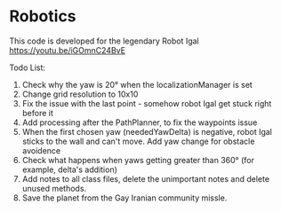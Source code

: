 # Robotics
This code is developed for the legendary Robot Igal
https://youtu.be/iGOmnC24BvE

Todo List:
  1. Check why the yaw is 20° when the localizationManager is set
  2. Change grid resolution to 10x10
  3. Fix the issue with the last point - somehow robot Igal get stuck right before it
  4. Add processing after the PathPlanner, to fix the waypoints issue
  5. When the first chosen yaw (neededYawDelta) is negative, robot Igal sticks to the wall and can't move.
     Add yaw change for obstacle avoidence
  6. Check what happens when yaws getting greater than 360° (for example, delta's addition)
  7. Add notes to all class files, delete the unimportant notes and delete unused methods.
  8. Save the planet from the Gay Iranian community missle.
